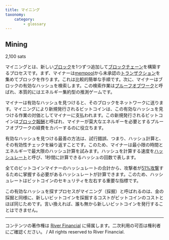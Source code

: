 ```yaml
---
title: マイニング
taxonomy:
    category:
        - glossary
---
```


## Mining
2,100 sats

マイニングとは、新しい[ブロック](http://lostinbitcoin.jp.testrs.jp/staging/glossary/block/)を1つずつ追加して[ブロックチェーン](http://lostinbitcoin.jp.testrs.jp/staging/glossary/blockchain/)を構築するプロセスです。まず、マイナーは[mempool](http://lostinbitcoin.jp.testrs.jp/staging/glossary/mempool/)から未承認の[トランザクション](http://lostinbitcoin.jp.testrs.jp/staging/glossary/transaction/)を集めてブロックを作ります。これは比較的簡単な手順です。次に、マイナーはブロックの有効なハッシュを検索します。この検索作業は[プルーフオブワーク](http://lostinbitcoin.jp.testrs.jp/staging/glossary/pow/)と呼ばれ、本質的にはエネルギー集約型の推測ゲームです。

マイナーは有効なハッシュを見つけると、そのブロックをネットワークに送ります。マイニングにより新規発行されるビットコインは、この有効なハッシュを見つける作業の対価としてマイナーに支払われます。この新規発行されるビットコインは[ブロック報酬](http://lostinbitcoin.jp.testrs.jp/staging/glossary/block_subsidy/)と呼ばれ、マイナーが莫大なエネルギーを必要とするプルーフオブワークの経費をカバーするのに役立ちます。

有効なハッシュを見つける最善の方法は、試行錯誤、つまり、ハッシュ計算と、その有効性チェックを繰り返すことです。このため、マイナーは最小限の時間とエネルギーで最大限のハッシュ計算を試みます。ハッシュを計算する速度を[ハッシュレート](http://lostinbitcoin.jp.testrs.jp/staging/glossary/hash_rate/)と呼び、1秒間に計算できるハッシュの回数で表します。

全てのビットコインマイナーのハッシュレートの合計から、攻撃者が[51%攻撃](http://lostinbitcoin.jp.testrs.jp/staging/glossary/51_attack/)するために掌握する必要があるハッシュレートが計算できます。このため、ハッシュレートはビットコインのセキュリティを左右する重要な指標です。

この有効なハッシュを探すプロセスがマイニング（採掘）と呼ばれるのは、金の採掘と同様に、新しいビットコインを採掘するコストがビットコインのコストとほぼ同じためです。言い換えれば、誰も無から新しいビットコインを発行することはできません。

---
コンテンツの著作権は [River Financial](https://river.com/) に帰属します。二次利用の可否は権利者にご確認ください。 / All rights reserved to River Financial.

